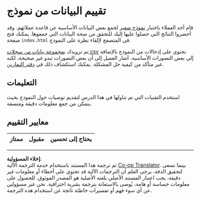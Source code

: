 <!--
CO_OP_TRANSLATOR_METADATA:
{
  "original_hash": "f9d5a7275e046223fa6474477674b810",
  "translation_date": "2025-08-27T08:29:38+00:00",
  "source_file": "2-Working-With-Data/08-data-preparation/assignment.md",
  "language_code": "ar"
}
-->
# تقييم البيانات من نموذج

قام أحد العملاء باختبار [نموذج صغير](../../../../2-Working-With-Data/08-data-preparation/index.html) لجمع بعض البيانات الأساسية عن قاعدة عملائهم. وقد أحضروا النتائج التي حصلوا عليها إليك للتحقق من صحة البيانات التي جمعوها. يمكنك فتح صفحة `index.html` في المتصفح لإلقاء نظرة على النموذج.

تم تزويدك [بمجموعة بيانات من سجلات csv](../../../../data/form.csv) تحتوي على إدخالات من النموذج بالإضافة إلى بعض التصورات الأساسية. أشار العميل إلى أن بعض التصورات تبدو غير صحيحة، لكنه غير متأكد من كيفية حل المشكلة. يمكنك استكشاف ذلك في [دفتر التمارين](assignment.ipynb).

## التعليمات

استخدم التقنيات التي تم تناولها في هذا الدرس لتقديم توصيات حول النموذج بحيث يتمكن من جمع معلومات دقيقة ومتسقة.

## معايير التقييم

ممتاز | مقبول | يحتاج إلى تحسين
--- | --- | ---

---

**إخلاء المسؤولية**:  
تم ترجمة هذا المستند باستخدام خدمة الترجمة الآلية [Co-op Translator](https://github.com/Azure/co-op-translator). بينما نسعى لتحقيق الدقة، يرجى العلم أن الترجمات الآلية قد تحتوي على أخطاء أو معلومات غير دقيقة. يجب اعتبار المستند الأصلي بلغته الأصلية هو المصدر الموثوق. للحصول على معلومات حساسة أو هامة، يُوصى بالاستعانة بترجمة بشرية احترافية. نحن غير مسؤولين عن أي سوء فهم أو تفسيرات خاطئة ناتجة عن استخدام هذه الترجمة.